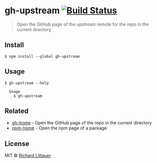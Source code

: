 # gh-upstream [![Build Status](https://travis-ci.org/RichardLitt/gh-upstream.svg?branch=master)](https://travis-ci.org/RichardLitt/gh-upstream)

> Open the GitHub page of the upstream remote for the repo in the current directory


## Install

```
$ npm install --global gh-upstream
```


## Usage

```
$ gh-upstream --help

  Usage
    $ gh-upstream
```


## Related

- [gh-home](https://github.com/sindresorhus/gh-home) - Open the GitHub page of the repo in the current directory
- [npm-home](https://github.com/sindresorhus/npm-home) - Open the npm page of a package


## License

MIT © [Richard Littauer](http://burntfen.com)
